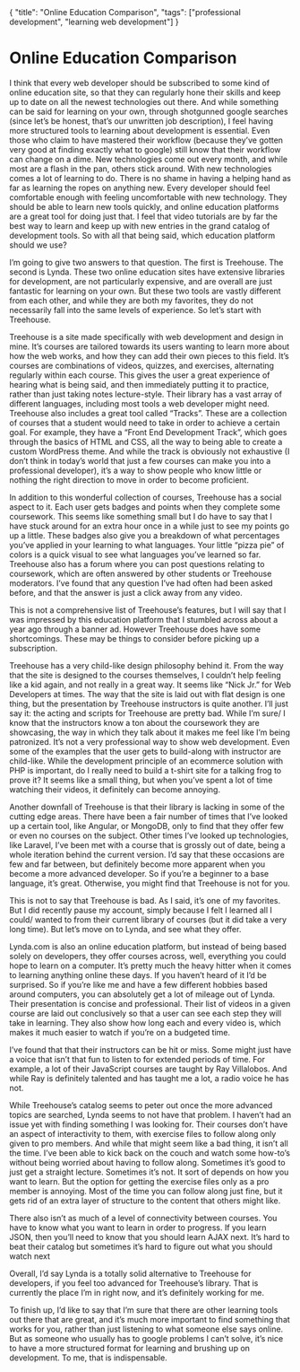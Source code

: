 <meta>
{
    "title": "Online Education Comparison",
    "tags": ["professional development", "learning web development"]
}
</meta>

# Online Education Comparison

I think that every web developer should be subscribed to some kind of online education site, so that they can regularly hone their skills and keep up to date on all the newest technologies out there. And while something can be said for learning on your own, through shotgunned google searches (since let’s be honest, that’s our unwritten job description), I feel having more structured tools to learning about development is essential. Even those who claim to have mastered their workflow (because they’ve gotten very good at finding exactly what to google) still know that their workflow can change on a dime. New technologies come out every month, and while most are a flash in the pan, others stick around. With new technologies comes a lot of learning to do. There is no shame in having a helping hand as far as learning the ropes on anything new. Every developer should feel comfortable enough with feeling uncomfortable with new technology. They should be able to learn new tools quickly, and online education platforms are a great tool for doing just that. I feel that video tutorials are by far the best way to learn and keep up with new entries in the grand catalog of development tools. So with all that being said, which education platform should we use?

I’m going to give two answers to that question. The first is Treehouse. The second is Lynda. These two online education sites have extensive libraries for development, are not particularly expensive, and are overall are just fantastic for learning on your own. But these two tools are vastly different from each other, and while they are both my favorites, they do not necessarily fall into the same levels of experience. So let’s start with Treehouse.

Treehouse is a site made specifically with web development and design in mine. It’s courses are tailored towards its users wanting to learn more about how the web works, and how they can add their own pieces to this field. It’s courses are combinations of videos, quizzes, and exercises, alternating regularly within each course. This gives the user a great experience of hearing what is being said, and then immediately putting it to practice, rather than just taking notes lecture-style. Their library has a vast array of different languages, including most tools a web developer might need. Treehouse also includes a great tool called “Tracks”. These are a collection of courses that a student would need to take in order to achieve a certain goal. For example, they have a “Front End Development Track”, which goes through the basics of HTML and CSS, all the way to being able to create a custom WordPress theme. And while the track is obviously not exhaustive (I don’t think in today’s world that just a few courses can make you into a professional developer), it’s a way to show people who know little or nothing the right direction to move in order to become proficient.

In addition to this wonderful collection of courses, Treehouse has a social aspect to it. Each user gets badges and points when they complete some coursework. This seems like something small but I do have to say that I have stuck around for an extra hour once in a while just to see my points go up a little. These badges also give you a breakdown of what percentages you’ve applied in your learning to what languages. Your little “pizza pie” of colors is a quick visual to see what languages you’ve learned so far. Treehouse also has a forum where you can post questions relating to coursework, which are often answered by other students or Treehouse moderators. I’ve found that any question I’ve had often had been asked before, and that the answer is just a click away from any video.

This is not a comprehensive list of Treehouse’s features, but I will say that I was impressed by this education platform that I stumbled across about a year ago through a banner ad. However Treehouse does have some shortcomings. These may be things to consider before picking up a subscription.

Treehouse has a very child-like design philosophy behind it. From the way that the site is designed to the courses themselves, I couldn’t help feeling like a kid again, and not really in a great way. It seems like “Nick Jr.” for Web Developers at times. The way that the site is laid out with flat design is one thing, but the presentation by Treehouse instructors is quite another. I’ll just say it: the acting and scripts for Treehouse are pretty bad. While I’m sure/ I know that the instructors know a ton about the coursework they are showcasing, the way in which they talk about it makes me feel like I’m being patronized. It’s not a very professional way to show web development. Even some of the examples that the user gets to build-along with instructor are child-like. While the development principle of an ecommerce solution with PHP is important, do I really need to build a t-shirt site for a talking frog to prove it? It seems like a small thing, but when you’ve spent a lot of time watching their videos, it definitely can become annoying.

Another downfall of Treehouse is that their library is lacking in some of the cutting edge areas. There have been a fair number of times that I’ve looked up a certain tool, like Angular, or MongoDB, only to find that they offer few or even no courses on the subject. Other times I’ve looked up technologies, like Laravel, I’ve been met with a course that is grossly out of date, being a whole iteration behind the current version. I’d say that these occasions are few and far between, but definitely become more apparent when you become a more advanced developer. So if you’re a beginner to a base language, it’s great. Otherwise, you might find that Treehouse is not for you.

This is not to say that Treehouse is bad. As I said, it’s one of my favorites. But I did recently pause my account, simply because I felt I learned all I could/ wanted to from their current library of courses (but it did take a very long time). But let’s move on to Lynda, and see what they offer.

Lynda.com is also an online education platform, but instead of being based solely on developers, they offer courses across, well, everything you could hope to learn on a computer. It’s pretty much the heavy hitter when it comes to learning anything online these days. If you haven’t heard of it I’d be surprised.  So if you’re like me and have a few different hobbies based around computers, you can absolutely get a lot of mileage out of Lynda. Their presentation is concise and professional. Their list of videos in a given course are laid out conclusively so that a user can see each step they will take in learning. They also show how long each and every video is, which makes it much easier to watch if you’re on a budgeted time.

I’ve found that that their instructors can be hit or miss. Some might just have a voice that isn’t that fun to listen to for extended periods of time. For example, a lot of their JavaScript courses are taught by Ray Villalobos. And while Ray is definitely talented and has taught me a lot, a radio voice he has not.

While Treehouse’s catalog seems to peter out once the more advanced topics are searched, Lynda seems to not have that problem. I haven’t had an issue yet with finding something I was looking for. Their courses don’t have an aspect of interactivity to them, with exercise files to follow along only given to pro members. And while that might seem like a bad thing, it isn’t all the time. I’ve been able to kick back on the couch and watch some how-to’s without being worried about having to follow along. Sometimes it’s good to just get a straight lecture. Sometimes it’s not. It sort of depends on how you want to learn. But the option for getting the exercise files only as a pro member is annoying. Most of the time you can follow along just fine, but it gets rid of an extra layer of structure to the content that others might like.

There also isn’t as much of a level of connectivity between courses. You have to know what you want to learn in order to progress. If you learn JSON, then you’ll need to know that you should learn AJAX next. It’s hard to beat their catalog but sometimes it’s hard to figure out what you should watch next

Overall, I’d say Lynda is a totally solid alternative to Treehouse for developers, if you feel too advanced for Treehouse’s library. That is currently the place I’m in right now, and it’s definitely working for me.

To finish up, I’d like to say that I’m sure that there are other learning tools out there that are great, and it’s much more important to find something that works for you, rather than just listening to what someone else says online. But as someone who usually has to google problems I can’t solve, it’s nice to have a more structured format for learning and brushing up on development. To me, that is indispensable.